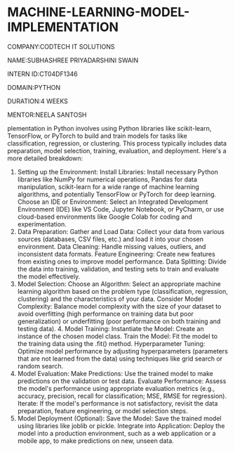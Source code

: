 # MACHINE-LEARNING-MODEL-IMPLEMENTATION

COMPANY:CODTECH IT SOLUTIONS

NAME:SUBHASHREE PRIYADARSHINI SWAIN

INTERN ID:CT04DF1346

DOMAIN:PYTHON

DURATION:4 WEEKS

MENTOR:NEELA SANTOSH

plementation in Python involves using Python libraries like scikit-learn, TensorFlow, or PyTorch to build and train models for tasks like classification, regression, or clustering. This process typically includes data preparation, model selection, training, evaluation, and deployment. 
Here's a more detailed breakdown:
1. Setting up the Environment:
Install Libraries:
Install necessary Python libraries like NumPy for numerical operations, Pandas for data manipulation, scikit-learn for a wide range of machine learning algorithms, and potentially TensorFlow or PyTorch for deep learning. 
Choose an IDE or Environment:
Select an Integrated Development Environment (IDE) like VS Code, Jupyter Notebook, or PyCharm, or use cloud-based environments like Google Colab for coding and experimentation. 
2. Data Preparation:
Gather and Load Data: Collect your data from various sources (databases, CSV files, etc.) and load it into your chosen environment. 
Data Cleaning: Handle missing values, outliers, and inconsistent data formats. 
Feature Engineering: Create new features from existing ones to improve model performance. 
Data Splitting: Divide the data into training, validation, and testing sets to train and evaluate the model effectively. 
3. Model Selection:
Choose an Algorithm:
Select an appropriate machine learning algorithm based on the problem type (classification, regression, clustering) and the characteristics of your data. 
Consider Model Complexity:
Balance model complexity with the size of your dataset to avoid overfitting (high performance on training data but poor generalization) or underfitting (poor performance on both training and testing data). 
   4. Model Training:
Instantiate the Model: Create an instance of the chosen model class. 
Train the Model: Fit the model to the training data using the .fit() method. 
Hyperparameter Tuning: Optimize model performance by adjusting hyperparameters (parameters that are not learned from the data) using techniques like grid search or random search. 
5. Model Evaluation:
Make Predictions: Use the trained model to make predictions on the validation or test data. 
Evaluate Performance: Assess the model's performance using appropriate evaluation metrics (e.g., accuracy, precision, recall for classification; MSE, RMSE for regression). 
Iterate: If the model's performance is not satisfactory, revisit the data preparation, feature engineering, or model selection steps. 
6. Model Deployment (Optional):
Save the Model: Save the trained model using libraries like joblib or pickle.
Integrate into Application: Deploy the model into a production environment, such as a web application or a mobile app, to make predictions on new, unseen data.
